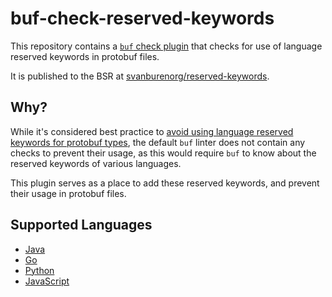 # buf-check-reserved-keywords

This repository contains a [`buf` check plugin][buf-check-plugin] that checks for use of language reserved keywords in protobuf files.

It is published to the BSR at [svanburenorg/reserved-keywords](https://buf.build/svanburenorg/reserved-keywords).

## Why?

While it's considered best practice to [avoid using language reserved keywords for protobuf types][best-practice],
the default `buf` linter does not contain any checks to prevent their usage,
as this would require `buf` to know about the reserved keywords of various languages.

This plugin serves as a place to add these reserved keywords,
and prevent their usage in protobuf files.

## Supported Languages

* [Java][]
* [Go][]
* [Python][]
* [JavaScript][]

[best-practice]: https://buf.build/docs/best-practices/style-guide/#recommendations
[buf-check-plugin]: https://github.com/bufbuild/bufplugin
[java]: https://docs.oracle.com/javase/tutorial/java/nutsandbolts/_keywords.html
[go]: https://go.dev/ref/spec#Keywords
[python]: https://docs.python.org/3/reference/lexical_analysis.html#keywords
[javascript]: https://developer.mozilla.org/en-US/docs/Web/JavaScript/Reference/Lexical_grammar#keywords
